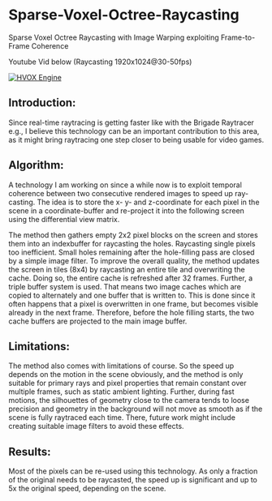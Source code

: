 # Sparse-Voxel-Octree-Raycasting
Sparse Voxel Octree Raycasting with Image Warping exploiting Frame-to-Frame Coherence

Youtube Vid below (Raycasting 1920x1024@30-50fps)

[![HVOX Engine](http://img.youtube.com/vi/ij0vw8yTCsY/0.jpg)](http://www.youtube.com/watch?v=ij0vw8yTCsY)


Introduction: 
-------------
Since real-time raytracing is getting faster like with the Brigade Raytracer e.g., I believe this technology can be an important contribution to this area, as it might bring raytracing one step closer to being usable for video games.

Algorithm: 
-------------
A technology I am working on since a while now is to exploit temporal coherence between two consecutive rendered images to speed up ray-casting. The idea is to store the x- y- and z-coordinate for each pixel in the scene in a coordinate-buffer and re-project it into the following screen using the differential view matrix. 

The method then gathers empty 2x2 pixel blocks on the screen and stores them into an indexbuffer for raycasting the holes. Raycasting single pixels too inefficient. Small holes remaining after the hole-filling pass are closed by a simple image filter. To improve the overall quality, the method updates the screen in tiles (8x4) by raycasting an entire tile and overwriting the cache. Doing so, the entire cache is refreshed after 32 frames. Further, a triple buffer system is used. That means two image caches which are copied to alternately and one buffer that is written to. This is done since it often happens that a pixel is overwritten in one frame, but becomes visible already in the next frame. Therefore, before the hole filling starts, the two cache buffers are projected to the main image buffer.

Limitations: 
-------------
The method also comes with limitations of course. So the speed up depends on the motion in the scene obviously, and the method is only suitable for primary rays and pixel properties that remain constant over multiple frames, such as static ambient lighting. Further, during fast motions, the silhouettes of geometry close to the camera tends to loose precision and geometry in the background will not move as smooth as if the scene is fully raytraced each time. There, future work might include creating suitable image filters to avoid these effects.

Results: 
-------------
Most of the pixels can be re-used using this technology. As only a fraction of the original needs to be raycasted, the speed up is significant and up to 5x the original speed, depending on the scene. 
